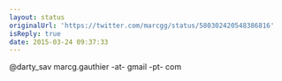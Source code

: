 ```yaml
---
layout: status
originalUrl: 'https://twitter.com/marcgg/status/580302420548386816'
isReply: true
date: 2015-03-24 09:37:33
---
```


@darty_sav marcg.gauthier -at- gmail -pt- com

